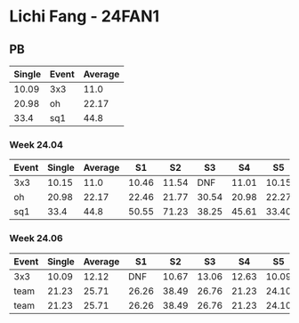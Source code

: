 # Lichi Fang - 24FAN1

## PB
|Single|Event|Average|
|----|----|----|
|10.09|3x3|11.0|
|20.98|oh|22.17|
|33.4|sq1|44.8|
### Week 24.04
|Event|Single|Average|S1|S2|S3|S4|S5|
|-----|-------|------|--|--|--|--|--|
|3x3|10.15|11.0|10.46|11.54|DNF|11.01|10.15|
|oh|20.98|22.17|22.46|21.77|30.54|20.98|22.27|
|sq1|33.4|44.8|50.55|71.23|38.25|45.61|33.40|
### Week 24.06
|Event|Single|Average|S1|S2|S3|S4|S5|
|-----|-------|------|--|--|--|--|--|
|3x3|10.09|12.12|DNF|10.67|13.06|12.63|10.09|
|team|21.23|25.71|26.26|38.49|26.76|21.23|24.10|
|team|21.23|25.71|26.26|38.49|26.76|21.23|24.10|
